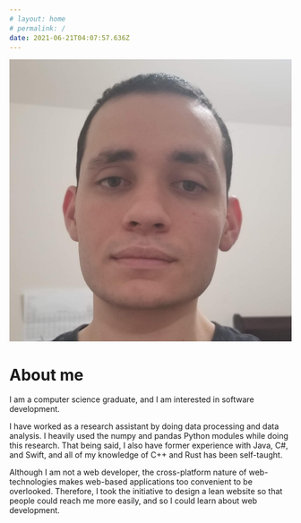 ```yaml
---
# layout: home
# permalink: /
date: 2021-06-21T04:07:57.636Z
---
```



<link rel="stylesheet" href="./profile-picture.css">
<img src="luis.jpg" alt="Luis David Licea Torres">

# About me

I am a computer science graduate, and I am interested in software development.

I have worked as a research assistant by doing data processing and data analysis. I heavily used the numpy and pandas Python modules while doing this research. That being said, I also have former experience with Java, C#, and Swift, and all of my knowledge of C++ and Rust has been self-taught.

Although I am not a web developer, the cross-platform nature of web-technologies makes web-based applications too convenient to be overlooked. Therefore, I took the initiative to design a lean website so that people could reach me more easily, and so I could learn about web development.
